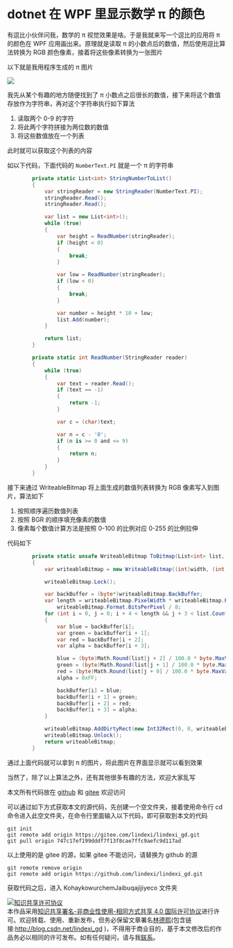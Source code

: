 
# dotnet 在 WPF 里显示数学 π 的颜色

有逗比小伙伴问我，数学的 π 视觉效果是啥。于是我就来写一个逗比的应用将 π 的颜色在 WPF 应用画出来。原理就是读取 π 的小数点后的数值，然后使用逗比算法转换为 RGB 颜色像素，接着将这些像素转换为一张图片

<!--more-->


<!-- CreateTime:2021/8/23 19:42:30 -->


<!-- 发布 -->

以下就是我用程序生成的 π 图片 

<!-- ![](image/dotnet 在 WPF 里显示数学 π 的颜色/dotnet 在 WPF 里显示数学 π 的颜色0.png) -->

![](http://image.acmx.xyz/lindexi%2F20218231953154699.jpg)

我先从某个有趣的地方随便找到了 π 小数点之后很长的数值，接下来将这个数值存放作为字符串，再对这个字符串执行如下算法

1. 读取两个 0-9 的字符
2. 将此两个字符拼接为两位数的数值
3. 将这些数值放在一个列表

此时就可以获取这个列表的内容

如以下代码，下面代码的 `NumberText.PI` 就是一个 π 的字符串

```csharp
        private static List<int> StringNumberToList()
        {
            var stringReader = new StringReader(NumberText.PI);
            stringReader.Read();
            stringReader.Read();

            var list = new List<int>();
            while (true)
            {
                var height = ReadNumber(stringReader);
                if (height < 0)
                {
                    break;
                }

                var low = ReadNumber(stringReader);
                if (low < 0)
                {
                    break;
                }

                var number = height * 10 + low;
                list.Add(number);
            }

            return list;
        }

        private static int ReadNumber(StringReader reader)
        {
            while (true)
            {
                var text = reader.Read();
                if (text == -1)
                {
                    return -1;
                }

                var c = (char)text;

                var n = c - '0';
                if (n is >= 0 and <= 9)
                {
                    return n;
                }
            }
        }
```

接下来通过 WriteableBitmap 将上面生成的数值列表转换为 RGB 像素写入到图片，算法如下

1. 按照顺序遍历数值列表
2. 按照 BGR 的顺序填充像素的数值
3. 像素每个数值计算方法是按照 0-100 的比例对应 0-255 的比例拉伸

代码如下

```csharp
        private static unsafe WriteableBitmap ToBitmap(List<int> list, double width, double height)
        {
            var writeableBitmap = new WriteableBitmap((int)width, (int)height, 96, 96, PixelFormats.Bgra32, null);

            writeableBitmap.Lock();

            var backBuffer = (byte*)writeableBitmap.BackBuffer;
            var length = writeableBitmap.PixelWidth * writeableBitmap.PixelHeight *
                writeableBitmap.Format.BitsPerPixel / 8;
            for (int i = 0, j = 0; i + 4 < length && j + 3 < list.Count; i = i + 4, j += 3)
            {
                var blue = backBuffer[i];
                var green = backBuffer[i + 1];
                var red = backBuffer[i + 2];
                var alpha = backBuffer[i + 3];

                blue = (byte)Math.Round(list[j + 2] / 100.0 * byte.MaxValue);
                green = (byte)Math.Round(list[j + 1] / 100.0 * byte.MaxValue);
                red = (byte)Math.Round(list[j + 0] / 100.0 * byte.MaxValue);
                alpha = 0xFF;

                backBuffer[i] = blue;
                backBuffer[i + 1] = green;
                backBuffer[i + 2] = red;
                backBuffer[i + 3] = alpha;
            }

            writeableBitmap.AddDirtyRect(new Int32Rect(0, 0, writeableBitmap.PixelWidth, writeableBitmap.PixelHeight));
            writeableBitmap.Unlock();
            return writeableBitmap;
        }
```

通过上面代码就可以拿到 π 的图片，将此图片在界面显示就可以看到效果

当然了，除了以上算法之外，还有其他很多有趣的方法，欢迎大家乱写

本文所有代码放在 [github](https://github.com/lindexi/lindexi_gd/tree/747c17ef199dddf7f13f8cae7ffc9aefc9d117ad/KohaykowurchemJaibuqajijiyeco) 和 [gitee](https://gitee.com/lindexi/lindexi_gd/tree/747c17ef199dddf7f13f8cae7ffc9aefc9d117ad/KohaykowurchemJaibuqajijiyeco) 欢迎访问

可以通过如下方式获取本文的源代码，先创建一个空文件夹，接着使用命令行 cd 命令进入此空文件夹，在命令行里面输入以下代码，即可获取到本文的代码

```
git init
git remote add origin https://gitee.com/lindexi/lindexi_gd.git
git pull origin 747c17ef199dddf7f13f8cae7ffc9aefc9d117ad
```

以上使用的是 gitee 的源，如果 gitee 不能访问，请替换为 github 的源

```
git remote remove origin
git remote add origin https://github.com/lindexi/lindexi_gd.git
```

获取代码之后，进入 KohaykowurchemJaibuqajijiyeco 文件夹





<a rel="license" href="http://creativecommons.org/licenses/by-nc-sa/4.0/"><img alt="知识共享许可协议" style="border-width:0" src="https://licensebuttons.net/l/by-nc-sa/4.0/88x31.png" /></a><br />本作品采用<a rel="license" href="http://creativecommons.org/licenses/by-nc-sa/4.0/">知识共享署名-非商业性使用-相同方式共享 4.0 国际许可协议</a>进行许可。欢迎转载、使用、重新发布，但务必保留文章署名[林德熙](http://blog.csdn.net/lindexi_gd)(包含链接:http://blog.csdn.net/lindexi_gd )，不得用于商业目的，基于本文修改后的作品务必以相同的许可发布。如有任何疑问，请与我[联系](mailto:lindexi_gd@163.com)。